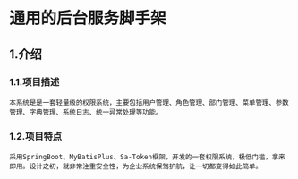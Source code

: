# 通用的后台服务脚手架

## 1.介绍

### 1.1.项目描述

`本系统是是一套轻量级的权限系统，主要包括用户管理、角色管理、部门管理、菜单管理、参数管理、字典管理、系统日志、统一异常处理等功能。`

### 1.2.项目特点

`采用SpringBoot、MyBatisPlus、Sa-Token框架，开发的一套权限系统，极低门槛，拿来即用。设计之初，就非常注重安全性，为企业系统保驾护航，让一切都变得如此简单。`
